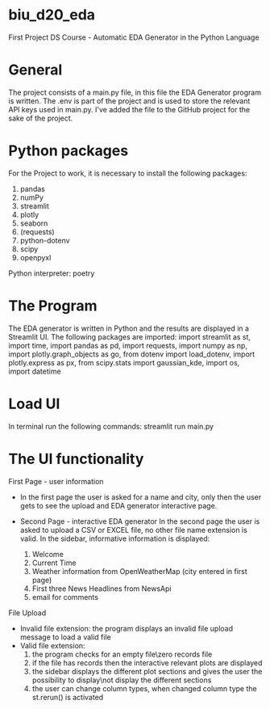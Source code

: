 # biu_d20_eda
First Project DS Course - Automatic EDA Generator in the Python Language

# General
The project consists of a main.py file, in this file the EDA Generator program is written.
The .env is part of the project and is used to store the relevant API keys used in main.py.
I've added the file to the GitHub project for the sake of the project. 

# Python packages
For the Project to work, it is necessary to install the following packages:
1. pandas 
2. numPy
3. streamlit
4. plotly
5. seaborn
6. (requests)
7. python-dotenv
8. scipy
9. openpyxl

Python interpreter: poetry

# The Program
The EDA generator is written in Python and the results are displayed in a Streamlit UI.
The following packages are imported:
 import streamlit as st, import time, import pandas as pd, import requests, import numpy as np, 
 import plotly.graph_objects as go, from dotenv import load_dotenv, import plotly.express as px, 
 from scipy.stats import gaussian_kde, import os, import datetime

# Load UI
In terminal run the following commands: streamlit run main.py

# The UI functionality
First Page - user information
 - In the first page the user is asked for a name and city, only then the user gets to see the upload
   and EDA generator interactive page.

- Second Page - interactive EDA generator
  In the second page the user is asked to upload a CSV or EXCEL file, no other file name extension is
  valid.
  In the sidebar, informative information is displayed:
   1. Welcome <User>
   2. Current Time
   3. Weather information from OpenWeatherMap (city entered in first page)
   4. First three News Headlines from NewsApi
   5. email for comments

File Upload
 - Invalid file extension:
   the program displays an invalid file upload message to load a valid file
 - Valid file extension: 
   1. the program checks for an empty file\zero records file
   2. if the file has records then the interactive relevant plots are displayed
   3. the sidebar displays the different plot sections and gives the user the possibility to display\not display
      the different sections
   4. the user can change column types, when changed column type the st.rerun() is activated

  

